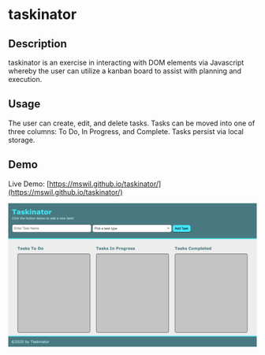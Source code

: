 # taskinator
## Description
taskinator is an exercise in interacting with DOM elements via Javascript whereby the user can utilize a kanban board to assist with planning and execution.

## Usage
The user can create, edit, and delete tasks. Tasks can be moved into one of three columns: To Do, In Progress, and Complete. Tasks persist via local storage.

## Demo
Live Demo: [https://mswil.github.io/taskinator/](https://mswil.github.io/taskinator/)

![Homepage](/homepage.png)
